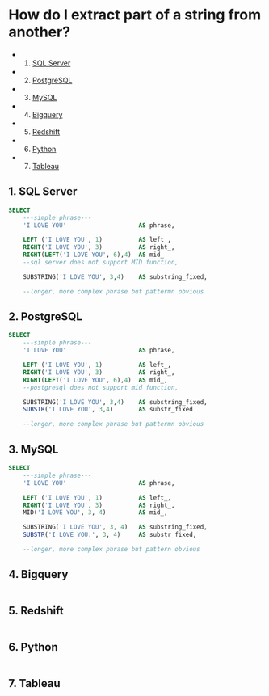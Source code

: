 
# How do I extract part of a string from another?

<!-- vscode-markdown-toc -->
* 1. [SQL Server](#SQLServer)
* 2. [PostgreSQL](#PostgreSQL)
* 3. [MySQL](#MySQL)
* 4. [Bigquery](#Bigquery)
* 5. [Redshift](#Redshift)
* 6. [Python](#Python)
* 7. [Tableau](#Tableau)

<!-- vscode-markdown-toc-config
	numbering=true
	autoSave=true
	/vscode-markdown-toc-config -->
<!-- /vscode-markdown-toc -->

##  1. <a name='SQL Server'></a>SQL Server

```sql
SELECT
    ---simple phrase---
    'I LOVE YOU'                    AS phrase,

    LEFT ('I LOVE YOU', 1)          AS left_,
    RIGHT('I LOVE YOU', 3)          AS right_,
    RIGHT(LEFT('I LOVE YOU', 6),4)  AS mid_
    --sql server does not support MID function,

    SUBSTRING('I LOVE YOU', 3,4)    AS substring_fixed,

    --longer, more complex phrase but pattermn obvious

```

##  2. <a name='PostgreSQL'></a>PostgreSQL

```sql
SELECT
    ---simple phrase---
    'I LOVE YOU'                    AS phrase,

    LEFT ('I LOVE YOU', 1)          AS left_,
    RIGHT('I LOVE YOU', 3)          AS right_,
    RIGHT(LEFT('I LOVE YOU', 6),4)  AS mid_,
    --postgresql does not support mid function,

    SUBSTRING('I LOVE YOU', 3,4)    AS substring_fixed,
    SUBSTR('I LOVE YOU', 3,4)       AS substr_fixed

    --longer, more complex phrase but pattermn obvious
```

##  3. <a name='MySQL'></a>MySQL

```sql
SELECT
    ---simple phrase---
    'I LOVE YOU'                    AS phrase,

    LEFT ('I LOVE YOU', 1)          AS left_,
    RIGHT('I LOVE YOU', 3)          AS right_,
    MID('I LOVE YOU', 3, 4)         AS mid_,

    SUBSTRING('I LOVE YOU', 3, 4)   AS substring_fixed,
    SUBSTR('I LOVE YOU.', 3, 4)     AS substr_fixed,

    --longer, more complex phrase but pattern obvious

```

##  4. <a name='Bigquery'></a>Bigquery
```sql
```


##  5. <a name='Redshift'></a>Redshift
```sql
```

##  6. <a name='Python'></a>Python
```python
```

##  7. <a name='Tableau'></a>Tableau
```
```
